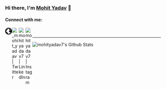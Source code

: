 ### Hi there, I'm [Mohit Yadav][website] 👋

#### Connect with me:

[<img align="left" alt="mohityadav.me" width="22px" src="https://raw.githubusercontent.com/iconic/open-iconic/master/svg/globe.svg" />][website]
[<img align="left" alt="_mohit_yadav | Twitter" width="22px" src="https://cdn.jsdelivr.net/npm/simple-icons@v3/icons/twitter.svg" />][twitter]
[<img align="left" alt="mohityadav7 | LinkedIn" width="22px" src="https://cdn.jsdelivr.net/npm/simple-icons@v3/icons/linkedin.svg" />][linkedin]
[<img align="left" alt="mohityadav7 | Instagram" width="22px" src="https://cdn.jsdelivr.net/npm/simple-icons@v3/icons/instagram.svg" />][instagram]

<br />

---

<img align="left" alt="mohityadav7's Github Stats" src="https://github-readme-stats.vercel.app/api?username=mohityadav7&show_icons=true&hide_border=true" />

[website]: https://mohityadav.me
[twitter]: https://twitter.com/_mohit_yadav
[instagram]: https://instagram.com/mohityadav7
[linkedin]: https://linkedin.com/in/mohityadav7
